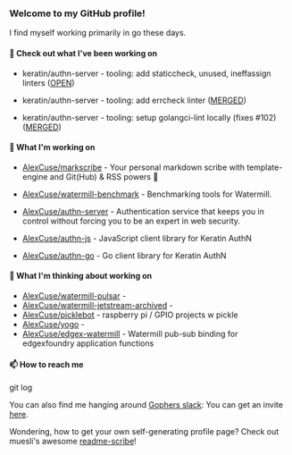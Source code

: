 ### Welcome to my GitHub profile!

I find myself working primarily in go these days.

#### 🔭 Check out what I've been working on

- keratin/authn-server - tooling: add staticcheck, unused, ineffassign linters ([OPEN](https://github.com/keratin/authn-server/pull/214))

- keratin/authn-server - tooling: add errcheck linter ([MERGED](https://github.com/keratin/authn-server/pull/213))

- keratin/authn-server - tooling: setup golangci-lint locally (fixes #102) ([MERGED](https://github.com/keratin/authn-server/pull/212))


#### 🍴 What I'm working on

- [AlexCuse/markscribe](https://github.com/AlexCuse/markscribe) - Your personal markdown scribe with template-engine and Git(Hub) &amp; RSS powers 📜

- [AlexCuse/watermill-benchmark](https://github.com/AlexCuse/watermill-benchmark) - Benchmarking tools for Watermill.

- [AlexCuse/authn-server](https://github.com/AlexCuse/authn-server) - Authentication service that keeps you in control without forcing you to be an expert in web security.

- [AlexCuse/authn-js](https://github.com/AlexCuse/authn-js) - JavaScript client library for Keratin AuthN

- [AlexCuse/authn-go](https://github.com/AlexCuse/authn-go) - Go client library for Keratin AuthN


#### 🌱 What I'm thinking about working on

- [AlexCuse/watermill-pulsar](https://github.com/AlexCuse/watermill-pulsar) - 
- [AlexCuse/watermill-jetstream-archived](https://github.com/AlexCuse/watermill-jetstream-archived) - 
- [AlexCuse/picklebot](https://github.com/AlexCuse/picklebot) - raspberry pi / GPIO projects w pickle
- [AlexCuse/yogo](https://github.com/AlexCuse/yogo) - 
- [AlexCuse/edgex-watermill](https://github.com/AlexCuse/edgex-watermill) - Watermill pub-sub binding for edgexfoundry application functions

#### 📫 How to reach me

git log

You can also find me hanging around [Gophers slack](https://gophers.slack.com/): You can get an invite [here](https://gophersinvite.herokuapp.com/).


Wondering, how to get your own self-generating profile page? 
Check out muesli's awesome [readme-scribe](https://github.com/muesli/readme-scribe)!
